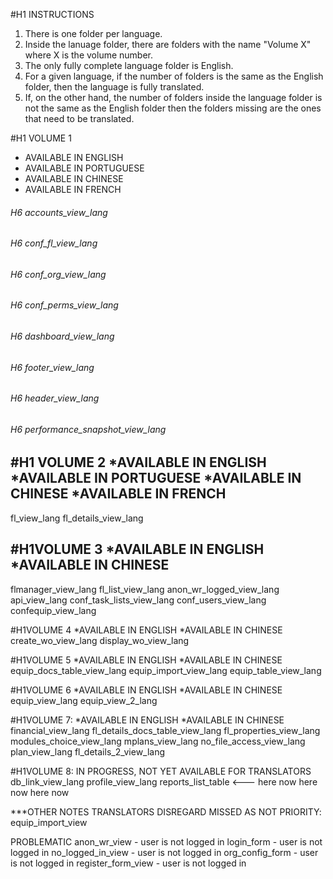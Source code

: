 #H1 INSTRUCTIONS
1. There is one folder per language.
2. Inside the lanuage folder, there are folders with the name "Volume X" where X is the volume number.
3. The only fully complete language folder is English.
4. For a given language, if the number of folders is the same as the English folder, then the language is fully translated.
5. If, on the other hand, the number of folders inside the language folder is not the same as the English folder then the folders missing are the ones that need to be translated.

#H1 VOLUME 1
* AVAILABLE IN ENGLISH
* AVAILABLE IN PORTUGUESE
* AVAILABLE IN CHINESE
* AVAILABLE IN FRENCH

###### H6 accounts_view_lang
###### H6 conf_fl_view_lang
###### H6 conf_org_view_lang
###### H6 conf_perms_view_lang
###### H6 dashboard_view_lang
###### H6 footer_view_lang
###### H6 header_view_lang
###### H6 performance_snapshot_view_lang

#H1 VOLUME 2
*AVAILABLE IN ENGLISH
*AVAILABLE IN PORTUGUESE
*AVAILABLE IN CHINESE
*AVAILABLE IN FRENCH
-----
fl_view_lang
fl_details_view_lang

#H1VOLUME 3
*AVAILABLE IN ENGLISH
*AVAILABLE IN CHINESE
-----
flmanager_view_lang
fl_list_view_lang
anon_wr_logged_view_lang
api_view_lang
conf_task_lists_view_lang
conf_users_view_lang
confequip_view_lang

#H1VOLUME 4
*AVAILABLE IN ENGLISH
*AVAILABLE IN CHINESE
create_wo_view_lang
display_wo_view_lang

#H1VOLUME 5
*AVAILABLE IN ENGLISH
*AVAILABLE IN CHINESE
equip_docs_table_view_lang
equip_import_view_lang
equip_table_view_lang

#H1VOLUME 6
*AVAILABLE IN ENGLISH
*AVAILABLE IN CHINESE
equip_view_lang
equip_view_2_lang

#H1VOLUME 7:
*AVAILABLE IN ENGLISH
*AVAILABLE IN CHINESE
financial_view_lang
fl_details_docs_table_view_lang
fl_properties_view_lang
modules_choice_view_lang
mplans_view_lang
no_file_access_view_lang
plan_view_lang
fl_details_2_view_lang

#H1VOLUME 8:
IN PROGRESS, NOT YET AVAILABLE FOR TRANSLATORS
db_link_view_lang
profile_view_lang
reports_list_table <--- here now here now here now



***OTHER NOTES TRANSLATORS DISREGARD
MISSED AS NOT PRIORITY:
equip_import_view

PROBLEMATIC
anon_wr_view - user is not logged in
login_form - user is not logged in
no_logged_in_view - user is not logged in
org_config_form - user is not logged in
register_form_view - user is not logged in